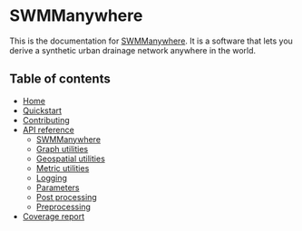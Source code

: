 # SWMManywhere
This is the documentation for [SWMManywhere](). It is a software that lets you
derive a synthetic urban drainage network anywhere in the world.

## Table of contents
  - [Home](index.md)
  - [Quickstart](./notebooks/quickstart.py)
  - [Contributing](CONTRIBUTING.md)
  - [API reference](reference-overview.md)
    - [SWMManywhere](reference.md)
    - [Graph utilities](reference-graph-utilities.md)
    - [Geospatial utilities](reference-geospatial-utilities.md)
    - [Metric utilities](reference-metric-utilities.md)
    - [Logging](reference-logging.md)
    - [Parameters](reference-parameters.md)
    - [Post processing](reference-post-processing.md)
    - [Preprocessing](reference-preprocessing.md)
  - [Coverage report](coverage.md)